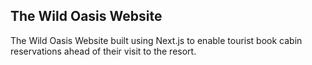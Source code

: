 ## The Wild Oasis Website

The Wild Oasis Website built using Next.js to enable tourist book cabin reservations ahead of their visit to the resort.
